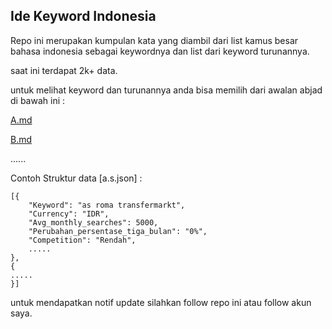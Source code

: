 ## Ide Keyword Indonesia

Repo ini merupakan kumpulan kata yang diambil dari list kamus besar bahasa indonesia sebagai keywordnya dan list dari keyword turunannya.

saat ini terdapat 2k+ data.

untuk melihat keyword dan turunannya anda bisa memilih dari awalan abjad di bawah ini :

[A.md](https://github.com/rahadiana/ide_keyword_indonesia/blob/main/abjad/A.md)

[B.md](#)

......

Contoh Struktur data [a.s.json] :

    [{
        "Keyword": "as roma transfermarkt",
        "Currency": "IDR",
        "Avg_monthly_searches": 5000,
        "Perubahan_persentase_tiga_bulan": "0%",
        "Competition": "Rendah",
        .....
    },
    {
    .....
    }]
    
untuk mendapatkan notif update silahkan follow repo ini atau follow akun saya.
